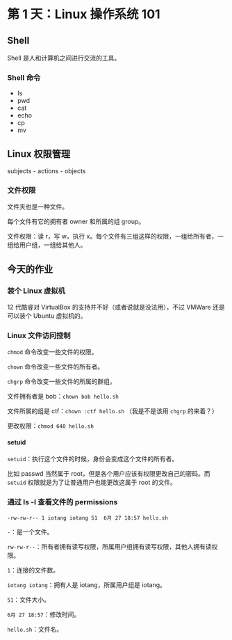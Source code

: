 # 第 1 天：Linux 操作系统 101

## Shell

Shell 是人和计算机之间进行交流的工具。

### Shell 命令

- ls
- pwd
- cat
- echo
- cp
- mv

## Linux 权限管理

subjects - actions - objects

### 文件权限

文件夹也是一种文件。

每个文件有它的拥有者 owner 和所属的组 group。

文件权限：读 r，写 w，执行 x。每个文件有三组这样的权限，一组给所有者，一组给用户组，一组给其他人。

## 今天的作业

### 装个 Linux 虚拟机

12 代酷睿对 VirtualBox 的支持并不好（或者说就是没法用），不过 VMWare 还是可以装个 Ubuntu 虚拟机的。

### Linux 文件访问控制

`chmod` 命令改变一些文件的权限。

`chown` 命令改变一些文件的所有者。

`chgrp` 命令改变一些文件的所属的群组。

文件拥有者是 bob：`chown bob hello.sh`

文件所属的组是 ctf：`chown :ctf hello.sh` （我是不是该用 `chgrp` 的来着？）

更改权限：`chmod 640 hello.sh`

#### setuid

`setuid`：执行这个文件的时候，身份会变成这个文件的所有者。

比如 passwd 当然属于 root，但是各个用户应该有权限更改自己的密码。而 `setuid` 权限就是为了让普通用户也能更改这属于 root 的文件。

### 通过 ls -l 查看文件的 permissions

`-rw-rw-r-- 1 iotang iotang 51  6月 27 18:57 hello.sh`

`-`：是一个文件。

`rw-rw-r--`：所有者拥有读写权限，所属用户组拥有读写权限，其他人拥有读权限。

`1`：连接的文件数。

`iotang iotang`：拥有人是 iotang，所属用户组是 iotang。

`51`：文件大小。

`6月 27 18:57`：修改时间。

`hello.sh`：文件名。
